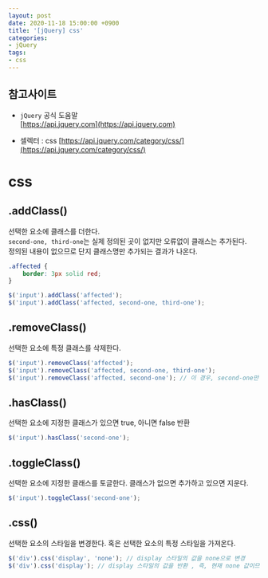 ```yaml
---
layout: post
date: 2020-11-18 15:00:00 +0900
title: '[jQuery] css'
categories:
- jQuery
tags:
- css
---
```


## 참고사이트
- `jQuery` 공식 도움말  
[https://api.jquery.com](https://api.jquery.com)

- 셀렉터 : css
[https://api.jquery.com/category/css/](https://api.jquery.com/category/css/)

# css  

## .addClass()  

선택한 요소에 클래스를 더한다.  
`second-one, third-one`는 실제 정의된 곳이 없지만 오류없이 클래스는 추가된다.  
정의된 내용이 없으므로 단지 클래스명만 추가되는 결과가 나온다.

```css
.affected {
	border: 3px solid red;
}
```
```javascript
$('input').addClass('affected');  
$('input').addClass('affected, second-one, third-one');  
```

## .removeClass()  

선택한 요소에 특정 클래스를 삭제한다.  

```javascript
$('input').removeClass('affected');  
$('input').removeClass('affected, second-one, third-one');  
$('input').removeClass('affected, second-one'); // 이 경우, second-one만 제거되는데?  
```

## .hasClass()  

선택한 요소에 지정한 클래스가 있으면 true, 아니면 false 반환  

```javascript
$('input').hasClass('second-one');  
```

## .toggleClass()  

선택한 요소에 지정한 클래스를 토글한다. 클래스가 없으면 추가하고 있으면 지운다.  

```javascript
$('input').toggleClass('second-one');  
```

## .css()  

선택한 요소의 스타일을 변경한다. 혹은 선택한 요소의 특정 스타일을 가져온다.  

```javascript
$('div').css('display', 'none'); // display 스타일의 값을 none으로 변경  
$('div').css('display'); // display 스타일의 값을 반환 , 즉, 현재 none 값이므로 none 반환
```
